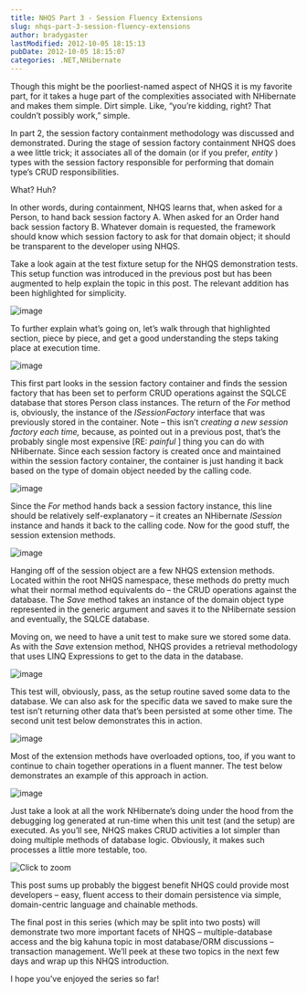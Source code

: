 ```yaml
---
title: NHQS Part 3 - Session Fluency Extensions
slug: nhqs-part-3-session-fluency-extensions
author: bradygaster
lastModified: 2012-10-05 18:15:13
pubDate: 2012-10-05 18:15:07
categories: .NET,NHibernate
---
```


<p>Though this might be the poorliest-named aspect of NHQS it is my favorite part, for it takes a huge part of the complexities associated with NHibernate and makes them simple. Dirt simple. Like, &#x201C;you&#x2019;re kidding, right? That couldn&#x2019;t possibly work,&#x201D; simple.
  </p>
<p>In part 2, the session factory containment methodology was discussed and demonstrated. During the stage of session factory containment NHQS does a wee little trick; it associates all of the domain (or if you prefer, <em>entity</em> ) types with the session
  factory responsible for performing that domain type&#x2019;s CRUD responsibilities. </p>
<p>What? Huh? </p>
<p>In other words, during containment, NHQS learns that, when asked for a Person, to hand back session factory A. When asked for an Order hand back session factory B. Whatever domain is requested, the framework should know which session factory to ask for
  that domain object; it should be transparent to the developer using NHQS. </p>
<p>Take a look again at the test fixture setup for the NHQS demonstration tests. This setup function was introduced in the previous post but has been augmented to help explain the topic in this post. The relevant addition has been highlighted for simplicity.
  </p>
<p>
  <img alt="image" src="/posts/nhqs-part-3-session-fluency-extensions/media/image_3.png">
</p>
<p>To further explain what&#x2019;s going on, let&#x2019;s walk through that highlighted section, piece by piece, and get a good understanding the steps taking place at execution time. </p>
<p>
  <img alt="image" src="/posts/nhqs-part-3-session-fluency-extensions/media/image_6.png">
</p>
<p>This first part looks in the session factory container and finds the session factory that has been set to perform CRUD operations against the SQLCE database that stores Person class instances. The return of the <em>For</em>  method is, obviously, the
  instance of the <em>ISessionFactory</em>  interface that was previously stored in the container. Note &#x2013; this isn&#x2019;t <em>creating a new session factory each time, </em> because, as pointed out in a previous post, that&#x2019;s the probably single most expensive
  [RE: <em>painful</em> ] thing you can do with NHibernate. Since each session factory is created once and maintained within the session factory container, the container is just handing it back based on the type of domain object needed by the calling code.
  </p>
<p>
  <img alt="image" src="/posts/nhqs-part-3-session-fluency-extensions/media/image_11.png">
</p>
<p>Since the <em>For</em>  method hands back a session factory instance, this line should be relatively self-explanatory &#x2013; it creates an NHibernate <em>ISession</em>  instance and hands it back to the calling code. Now for the good stuff, the session extension
  methods. </p>
<p>
  <img alt="image" src="/posts/nhqs-part-3-session-fluency-extensions/media/image_14.png">
</p>
<p>Hanging off of the session object are a few NHQS extension methods. Located within the root NHQS namespace, these methods do pretty much what their normal method equivalents do &#x2013; the CRUD operations against the database. The <em>Save</em>  method takes
  an instance of the domain object type represented in the generic argument and saves it to the NHibernate session and eventually, the SQLCE database. </p>
<p>Moving on, we need to have a unit test to make sure we stored some data. As with the <em>Save</em>  extension method, NHQS provides a retrieval methodology that uses LINQ Expressions to get to the data in the database. </p>
<p>
  <img alt="image" src="/posts/nhqs-part-3-session-fluency-extensions/media/image_25.png">
</p>
<p>This test will, obviously, pass, as the setup routine saved some data to the database. We can also ask for the specific data we saved to make sure the test isn&#x2019;t returning other data that&#x2019;s been persisted at some other time. The second unit test below
  demonstrates this in action. </p>
<p>
  <img alt="image" src="/posts/nhqs-part-3-session-fluency-extensions/media/image_26.png">
</p>
<p>Most of the extension methods have overloaded options, too, if you want to continue to chain together operations in a fluent manner. The test below demonstrates an example of this approach in action.</p>
<p>
  <img alt="image" src="/posts/nhqs-part-3-session-fluency-extensions/media/image_29.png">
</p>
<p>Just take a look at all the work NHibernate&#x2019;s doing under the hood from the debugging log generated at run-time when this unit test (and the setup) are executed. As you&#x2019;ll see, NHQS makes CRUD activities a lot simpler than doing multiple methods of database
  logic. Obviously, it makes such processes a little more testable, too. </p>
<p>
  <a>
    <img alt="Click to zoom" src="/posts/nhqs-part-3-session-fluency-extensions/media/image_thumb_10.png">
  </a> 
</p>
<p>This post sums up probably the biggest benefit NHQS could provide most developers &#x2013; easy, fluent access to their domain persistence via simple, domain-centric language and chainable methods. </p>
<p>The final post in this series (which may be split into two posts) will demonstrate two more important facets of NHQS &#x2013; multiple-database access and the big kahuna topic in most database/ORM discussions &#x2013; transaction management. We&#x2019;ll peek at these two
  topics in the next few days and wrap up this NHQS introduction. </p>
<p>I hope you&#x2019;ve enjoyed the series so far!</p>
